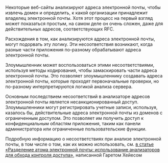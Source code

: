
Некоторые веб-сайты анализируют адреса электронной почты, чтобы извлечь домен и определить, к какой организации принадлежит владелец электронной почты. Хотя этот процесс на первый взгляд может показаться простым, на самом деле он очень сложен, даже для действительных адресов, соответствующих RFC.

Расхождения в том, как анализируются адреса электронной почты, могут подорвать эту логику. Эти несоответствия возникают, когда разные части приложения по-разному обрабатывают адреса электронной почты.

Злоумышленник может воспользоваться этими несоответствиями, используя методы кодирования, чтобы замаскировать части адреса электронной почты. Это позволяет злоумышленнику создавать адреса электронной почты, которые проходят первоначальные проверки, но по-разному интерпретируются логикой анализа сервера.

Основным последствием несоответствий в анализаторе адресов электронной почты является несанкционированный доступ. Злоумышленники могут регистрировать учетные записи, используя, казалось бы, действительные адреса электронной почты из доменов с ограниченным доступом. Это позволяет им получить доступ к конфиденциальным областям приложения, таким как панели администратора или ограниченные пользовательские функции.

Подробную информацию о несоответствиях при анализе электронной почты, в том числе о том, как их можно использовать, см. [в статье «Разделение атома электронной почты: использование анализаторов для обхода контроля доступа»,](https://portswigger.net/research/splitting-the-email-atom) написанной Гаретом Хейесом
